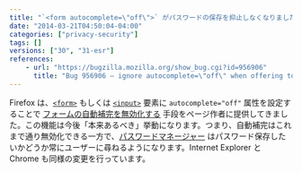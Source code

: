 ```yaml
---
title: "`<form autocomplete=\"off\">` がパスワードの保存を抑止しなくなりました"
date: "2014-03-21T04:50:04-04:00"
categories: ["privacy-security"]
tags: []
versions: ["30", "31-esr"]
references:
    - url: "https://bugzilla.mozilla.org/show_bug.cgi?id=956906"
      title: "Bug 956906 – ignore autocomplete=\"off\" when offering to save passwords via the password manager"
---
```

Firefox は、[`<form>`](https://developer.mozilla.org/docs/Web/HTML/Element/form) もしくは [`<input>`](https://developer.mozilla.org/docs/Web/HTML/Element/input) 要素に `autocomplete="off"` 属性を設定することで [フォームの自動補完を無効化する](https://developer.mozilla.org/docs/Web/Security/Securing_your_site/Turning_off_form_autocompletion) 手段をページ作者に提供してきました。この機能は今後「本来あるべき」挙動になります。つまり、自動補完はこれまで通り無効化できる一方で、[パスワードマネージャー](https://support.mozilla.org/kb/password-manager-remember-delete-change-passwords) はパスワード保存したいかどうか常にユーザーに尋ねるようになります。Internet Explorer と Chrome も同様の変更を行っています。
